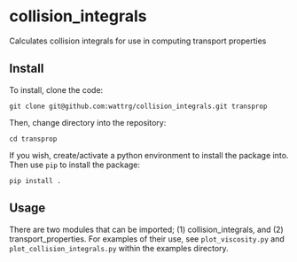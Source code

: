 # collision_integrals

Calculates collision integrals for use in computing transport properties

## Install
To install, clone the code:

```
git clone git@github.com:wattrg/collision_integrals.git transprop
```

Then, change directory into the repository:

```
cd transprop
```

If you wish, create/activate a python environment to install the package into. Then use `pip` to install the package:

```
pip install .
```

## Usage
There are two modules that can be imported; (1) collision_integrals, and (2) transport_properties. For examples of their use, see `plot_viscosity.py` and `plot_collision_integrals.py` within the examples directory.

